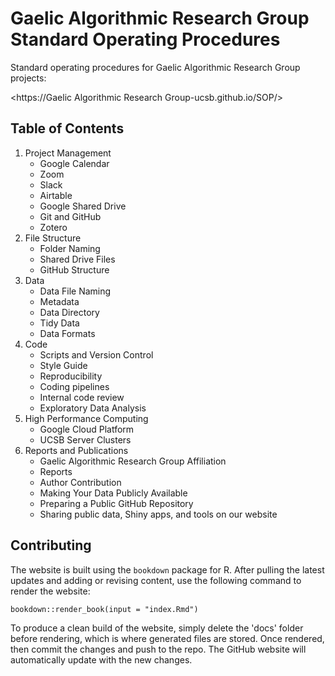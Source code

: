 # Gaelic Algorithmic Research Group Standard Operating Procedures

Standard operating procedures for Gaelic Algorithmic Research Group projects:

<https://Gaelic Algorithmic Research Group-ucsb.github.io/SOP/>


## Table of Contents

1. Project Management  
    - Google Calendar
    - Zoom
    - Slack
    - Airtable
    - Google Shared Drive
    - Git and GitHub
    - Zotero
2. File Structure
    - Folder Naming
    - Shared Drive Files
    - GitHub Structure
3. Data
    - Data File Naming
    - Metadata
    - Data Directory
    - Tidy Data
    - Data Formats
4. Code
    - Scripts and Version Control
    - Style Guide
    - Reproducibility
    - Coding pipelines
    - Internal code review
    - Exploratory Data Analysis
5. High Performance Computing
    - Google Cloud Platform
    - UCSB Server Clusters
6. Reports and Publications
    - Gaelic Algorithmic Research Group Affiliation
    - Reports
    - Author Contribution
    - Making Your Data Publicly Available
    - Preparing a Public GitHub Repository
    - Sharing public data, Shiny apps, and tools on our website  


## Contributing

The website is built using the `bookdown` package for R. After pulling the latest updates and adding or revising content, use the following command to render the website:

`bookdown::render_book(input = "index.Rmd")`

To produce a clean build of the website, simply delete the 'docs' folder before rendering, which is where generated files are stored. Once rendered, then commit the changes and push to the repo. The GitHub website will automatically update with the new changes.

